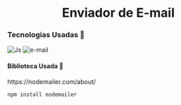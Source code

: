 <h1 align="center">Enviador de E-mail</h1>

<h3>Tecnologias Usadas 🚀</h3>

![Js](https://img.shields.io/badge/JavaScript-F7DF1E?style=for-the-badge&logo=javascript&logoColor=black)
![e-mail](https://img.shields.io/badge/Gmail-D14836?style=for-the-badge&logo=gmail&logoColor=white)

<h4>Biblioteca Usada 📖</h4>
<p>https://nodemailer.com/about/</p>

`npm install nodemailer`
